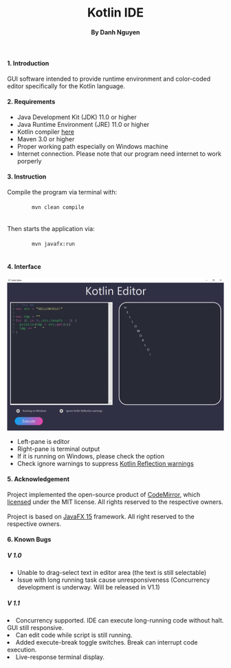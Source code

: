 <h1 align="center">Kotlin IDE</h1>
<h4 align="center">By Danh Nguyen</h4>

<br>
<h4>1. Introduction</h4>
<p>
    GUI software intended to provide runtime environment
    and color-coded editor specifically for the Kotlin language.
</p>

<h4>2. Requirements</h4>
<ul>
    <li>Java Development Kit (JDK) 11.0 or higher</li>
    <li>Java Runtime Environment (JRE) 11.0 or higher</li>
    <li>Kotlin compiler <a href="https://github.com/JetBrains/kotlin/releases/tag/v1.4.21">here</a> </li>
    <li>Maven 3.0 or higher</li>
    <li>Proper working path especially on Windows machine</li>
    <li>Internet connection. Please note that our program need internet to work porperly</li>
</ul>

<h4>3. Instruction</h4>
<p>
    Compile the program via terminal with:<br>
    <code>
        mvn clean compile
    </code><br><br>
    Then starts the application via:<br>
    <code>
        mvn javafx:run
    </code>
</p>

<h4>4. Interface</h4>
    <img src="doc/intro.png" width=900vw>
<ul>
    <li>Left-pane is editor</li>
    <li>Right-pane is terminal output</li>
    <li>If it is running on Windows, please check the option</li>
    <li>Check ignore warnings to suppress 
    <a href="https://stackoverflow.com/questions/56472732/kotlin-compiles-fine-but-keeps-warning-an-illegal-reflective-access-operation">Kotlin Reflection warnings</a></li>
</ul>

<h4>5. Acknowledgement</h4>
<p>
    Project implemented the open-source product of <a href="https://github.com/codemirror/codemirror">CodeMirror</a>,
    which <a href="https://github.com/codemirror/CodeMirror/blob/master/LICENSE">licensed</a> under the MIT license. All rights reserved to the respective owners.<br><br>
    Project is based on <a href="https://openjfx.io/">JavaFX 15</a> framework. All right reserved to the respective owners.
</p>
<h4>6. Known Bugs</h4>
<h5>V 1.0</h5>
<ul>
    <li>Unable to drag-select text in editor area (the text is still selectable)</li>
    <li>Issue with long running task cause unresponsiveness (Concurrency development is underway. Will be released in V1.1)</li>
</ul>
<h5>V 1.1 </h5>
    <li>Concurrency supported. IDE can execute long-running code without halt. GUI still responsive.</li>
    <li>Can edit code while script is still running.</li>
    <li>Added execute-break toggle switches. Break can interrupt code execution.</li>
    <li>Live-response terminal display.</li>